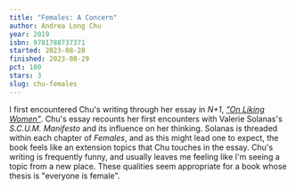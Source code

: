 ```yaml
---
title: "Females: A Concern"
author: Andrea Long Chu
year: 2019
isbn: 9781788737371
started: 2023-08-28
finished: 2023-08-29
pct: 100
stars: 3
slug: chu-females
---
```


I first encountered Chu's writing through her essay in <em>N+1</em>, <a href="https://www.nplusonemag.com/issue-30/essays/on-liking-women/"><em>"On Liking Women"</em></a>. Chu's essay recounts her first encounters with Valerie Solanas's <em>S.C.U.M. Manifesto</em> and its influence on her thinking. Solanas is threaded within each chapter of <em>Females</em>, and as this might lead one to expect, the book feels like an extension topics that Chu touches in the essay. Chu's writing is frequently funny, and usually leaves me feeling like I'm seeing a topic from a new place. These qualities seem appropriate for a book whose thesis is "everyone is female".
